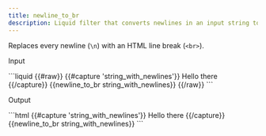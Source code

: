 ```yaml
---
title: newline_to_br
description: Liquid filter that converts newlines in an input string to HTML <br> tags.
---
```

Replaces every newline (`\n`) with an HTML line break (`<br>`).
<p class="code-label">Input</p>
```liquid
{{#raw}}
{{#capture 'string_with_newlines'}}
Hello
there
{{/capture}}
{{newline_to_br string_with_newlines}}
{{/raw}}
```
<p class="code-label">Output</p>
```html
{{#capture 'string_with_newlines'}}
Hello
there
{{/capture}}
{{newline_to_br string_with_newlines}}
```
